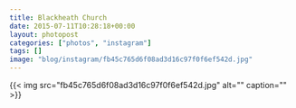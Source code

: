 ```yaml
---
title: Blackheath Church
date: 2015-07-11T10:28:18+00:00
layout: photopost
categories: ["photos", "instagram"]
tags: []
image: "blog/instagram/fb45c765d6f08ad3d16c97f0f6ef542d.jpg"
---
```


{{< img src="fb45c765d6f08ad3d16c97f0f6ef542d.jpg" alt="" caption="" >}}



